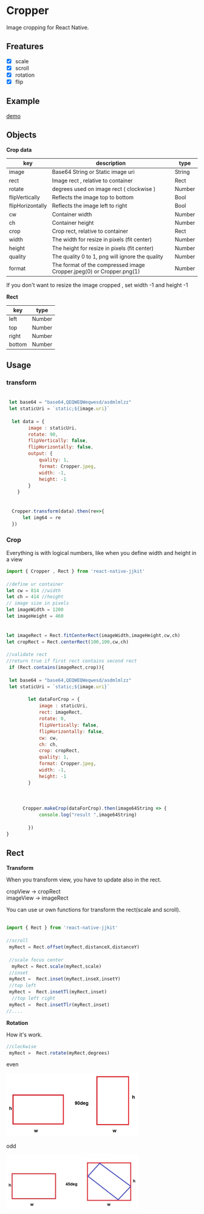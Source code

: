# Cropper

Image cropping  for React Native.


## Freatures

- [x] scale
- [x] scroll
- [x] rotation
- [x] flip

## Example

[demo](https://github.com/Only-IceSoul/canal/tree/master/demos/RNCropper)


## Objects

**Crop data**

| key | description | type |
| --- | --- | --- |
| image | Base64 String or Static image uri | String | 
| rect | Image rect , relative to container | Rect | 
| rotate | degrees used on image rect ( clockwise )| Number | 
| flipVertically | Reflects the image top to bottom  | Bool | 
| flipHorizontally | Reflects the image left to right | Bool | 
| cw |  Container width | Number | 
| ch | Container height | Number | 
| crop |Crop rect, relative to container | Rect | 
| width | The width for resize in pixels (fit center)  | Number |
| height | The height for resize in pixels (fit center) | Number |
| quality | The quality 0 to 1, png will ignore the quality | Number |
| format |The format of the compressed image Cropper.jpeg(0) or Cropper.png(1)  | Number |

If you don't want to resize the image cropped , set width -1 and height -1

**Rect** 


| key | type |
| --- | --- |
| left | Number | 
| top |  Number | 
| right |  Number | 
| bottom |  Number | 



## Usage

### transform

```javascript

 let base64 = "base64,QEQWEQWeqwesd/asdmlmlzz"
 let staticUri = `static;${image.uri}`
  
  let data = {
        image : staticUri, 
        rotate: 90,
        flipVertically: false,
        flipHorizontally: false,
        output: {
            quality: 1,
            format: Cropper.jpeg,
            width: -1, 
            height: -1  
        }
    }


  Cropper.transform(data).then(re=>{
      let img64 = re
  })

```

### Crop

Everything is with logical numbers, like when you define width and height in a view

```javascript
import { Cropper , Rect } from 'react-native-jjkit'

//define ur container 
let cw = 814 //width
let ch = 414 //height
// image size in pixels
let imageWidth = 1200
let imageHeight = 460


let imageRect = Rect.fitCenterRect(imageWidth,imageHeight,cw,ch)
let cropRect = Rect.centerRect(100,100,cw,ch)

//validate rect
//return true if first rect contains second rect
 if (Rect.contains(imageRect,crop)){

 let base64 = "base64,QEQWEQWeqwesd/asdmlmlzz"
 let staticUri = `static;${image.uri}`

        let dataForCrop = {
            image : staticUri, 
            rect: imageRect,
            rotate: 0,
            flipVertically: false,
            flipHorizontally: false,
            cw: cw,
            ch: ch,
            crop: cropRect,
            quality: 1,
            format: Cropper.jpeg,
            width: -1, 
            height: -1  
        }



      Cropper.makeCrop(dataForCrop).then(image64String => {
            console.log("result ",image64String)
           
        })
}


```

## Rect

**Transform**

When you transform view, you have to update also in the rect.

cropView -> cropRect  
imageView -> imageRect

You can use ur own functions for transform the rect(scale and scroll).

```javascript

import { Rect } from 'react-native-jjkit'

//scroll
 myRect = Rect.offset(myRect,distanceX,distanceY)

 //scale focus center
  myRect = Rect.scale(myRect,scale)
 //inset 
 myRect =  Rect.inset(myRect,inseX,insetY)
 //top left
 myRect =  Rect.insetTl(myRect,inset)
  //top left right
 myRect =  Rect.insetTlr(myRect,inset)
//....


```

**Rotation**

How it's work.

```javascript
//clockwise
 myRect =  Rect.rotate(myRect,degrees)
```

even

<img src="../images/degreeeven.jpg" width="350" />

odd

<img src="../images/degreeodd.jpg" width="350" />

